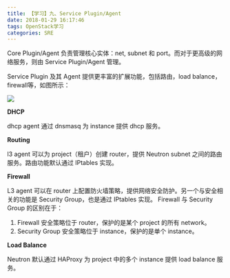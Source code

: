 ```yaml
---
title: 【学习】九、Service Plugin/Agent
date: 2018-01-29 16:17:46
tags: OpenStack学习
categories: SRE
---
```


Core Plugin/Agent 负责管理核心实体：net, subnet 和 port。而对于更高级的网络服务，则由 Service Plugin/Agent 管理。



Service Plugin 及其 Agent 提供更丰富的扩展功能，包括路由，load balance，firewall等，如图所示：

![](http://mmbiz.qpic.cn/mmbiz/Hia4HVYXRicqHiabflAkZBcRNYx9pp6lLvQicoW9Cfticpriaa0dmXlUrQHwpSsySFpyibFu3TVYMFfuq5NFfX85vJLVQ/640?wx_fmt=png&tp=webp&wxfrom=5&wx_lazy=1)

**DHCP**

dhcp agent 通过 dnsmasq 为 instance 提供 dhcp 服务。

**Routing**

l3 agent 可以为 project（租户）创建 router，提供 Neutron subnet 之间的路由服务。路由功能默认通过 IPtables 实现。

**Firewall**

L3 agent 可以在 router 上配置防火墙策略，提供网络安全防护。另一个与安全相关的功能是 Security Group，也是通过 IPtables 实现。 Firewall 与 Security Group 的区别在于：

1. Firewall 安全策略位于 router，保护的是某个 project 的所有 network。
2. Security Group 安全策略位于 instance，保护的是单个 instance。

**Load Balance**

Neutron 默认通过 HAProxy 为 project 中的多个 instance 提供 load balance 服务。